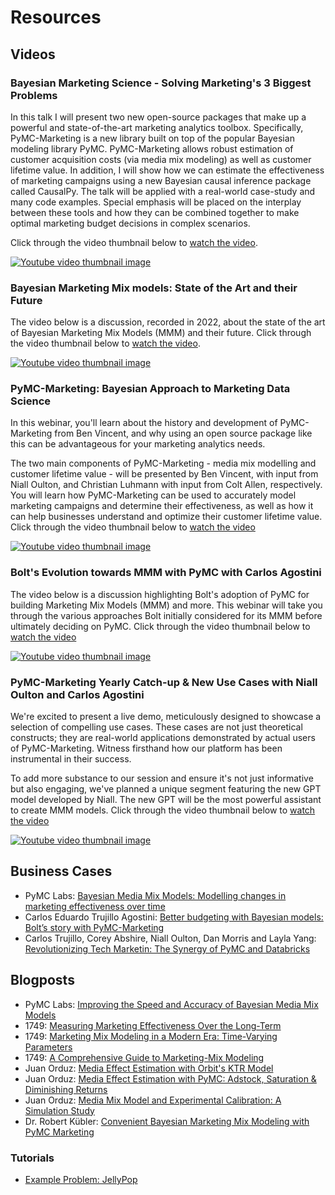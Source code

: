 # Resources

## Videos

### Bayesian Marketing Science - Solving Marketing's 3 Biggest Problems

In this talk I will present two new open-source packages that make up a powerful and state-of-the-art marketing analytics toolbox. Specifically, PyMC-Marketing is a new library built on top of the popular Bayesian modeling library PyMC. PyMC-Marketing allows robust estimation of customer acquisition costs (via media mix modeling) as well as customer lifetime value.
In addition, I will show how we can estimate the effectiveness of marketing campaigns using a new Bayesian causal inference package called CausalPy. The talk will be applied with a real-world case-study and many code examples. Special emphasis will be placed on the interplay between these tools and how they can be combined together to make optimal marketing budget decisions in complex scenarios.

Click through the video thumbnail below to [watch the video](https://www.youtube.com/watch?v=RY-M0tvN77s).

[![Youtube video thumbnail image](https://img.youtube.com/vi/RY-M0tvN77s/maxresdefault.jpg)](https://www.youtube.com/watch?v=RY-M0tvN77s)

### Bayesian Marketing Mix models: State of the Art and their Future
The video below is a discussion, recorded in 2022, about the state of the art of Bayesian Marketing Mix Models (MMM) and their future. Click through the video thumbnail below to [watch the video](https://www.youtube.com/watch?v=xVx91prC81g).

[![Youtube video thumbnail image](https://img.youtube.com/vi/xVx91prC81g/maxresdefault.jpg)](https://www.youtube.com/watch?v=xVx91prC81g)

### PyMC-Marketing: Bayesian Approach to Marketing Data Science

In this webinar, you'll learn about the history and development of PyMC-Marketing from Ben Vincent, and why using an open source package like this can be advantageous for your marketing analytics needs.

The two main components of PyMC-Marketing - media mix modelling and customer lifetime value - will be presented by Ben Vincent, with input from Niall Oulton, and Christian Luhmann with input from Colt Allen, respectively. You will learn how PyMC-Marketing can be used to accurately model marketing campaigns and determine their effectiveness, as well as how it can help businesses understand and optimize their customer lifetime value. Click through the video thumbnail below to [watch the video](https://youtu.be/7a_HL5BRB-s?si=fitQK_GrQcoSNWJq)

[![Youtube video thumbnail image](https://img.youtube.com/vi/7a_HL5BRB-s/maxresdefault.jpg)](https://youtu.be/7a_HL5BRB-s?si=fitQK_GrQcoSNWJq)

### Bolt's Evolution towards MMM with PyMC with Carlos Agostini
The video below is a discussion highlighting Bolt's adoption of PyMC for building Marketing Mix Models (MMM) and more. This webinar will take you through the various approaches Bolt initially considered for its MMM before ultimately deciding on PyMC. Click through the video thumbnail below to [watch the video](https://youtu.be/djXoPq60bRM?si=fitQK_GrQcoSNWJq)

[![Youtube video thumbnail image](https://img.youtube.com/vi/djXoPq60bRM/maxresdefault.jpg)](https://youtu.be/djXoPq60bRM?si=fitQK_GrQcoSNWJq)

### PyMC-Marketing Yearly Catch-up & New Use Cases with Niall Oulton and Carlos Agostini

We're excited to present a live demo, meticulously designed to showcase a selection of compelling use cases. These cases are not just theoretical constructs; they are real-world applications demonstrated by actual users of PyMC-Marketing. Witness firsthand how our platform has been instrumental in their success.

To add more substance to our session and ensure it's not just informative but also engaging, we've planned a unique segment featuring the new GPT model developed by Niall. The new GPT will be the most powerful assistant to create MMM models. Click through the video thumbnail below to [watch the video](https://youtu.be/ikCK76gq65Q?si=fitQK_GrQcoSNWJq)

[![Youtube video thumbnail image](https://img.youtube.com/vi/ikCK76gq65Q/maxresdefault.jpg)](https://youtu.be/ikCK76gq65Q?si=fitQK_GrQcoSNWJq)

## Business Cases

* PyMC Labs: [Bayesian Media Mix Models: Modelling changes in marketing effectiveness over time](https://www.pymc-labs.io/blog-posts/modelling-changes-marketing-effectiveness-over-time/)
* Carlos Eduardo Trujillo Agostini: [Better budgeting with Bayesian models: Bolt’s story with PyMC-Marketing](https://bolt.eu/en/blog/budgeting-with-bayesian-models-pymc-marketing/)
* Carlos Trujillo, Corey Abshire, Niall Oulton, Dan Morris and Layla Yang: [Revolutionizing Tech Marketin: The Synergy of PyMC and Databricks](https://www.databricks.com/blog/revolutionizing-tech-marketing)

## Blogposts

* PyMC Labs: [Improving the Speed and Accuracy of Bayesian Media Mix Models](https://www.pymc-labs.io/blog-posts/reducing-customer-acquisition-costs-how-we-helped-optimizing-hellofreshs-marketing-budget/)
* 1749: [Measuring Marketing Effectiveness Over the Long-Term](https://1749.io/resource-center/f/measuring-marketing-effectiveness-over-the-long-term)
* 1749: [Marketing Mix Modeling in a Modern Era: Time-Varying Parameters](https://1749.io/resource-center/f/marketing-mix-modeling-in-a-modern-era-time-varying-parameters)
* 1749: [A Comprehensive Guide to Marketing-Mix Modeling](https://1749.io/resource-center/f/a-comprehensive-guide-to-bayesian-marketing-mix-modeling)
* Juan Orduz: [Media Effect Estimation with Orbit's KTR Model](https://juanitorduz.github.io/orbit_mmm/)
* Juan Orduz: [Media Effect Estimation with PyMC: Adstock, Saturation & Diminishing Returns](https://juanitorduz.github.io/pymc_mmm/)
* Juan Orduz: [Media Mix Model and Experimental Calibration: A Simulation Study](https://juanitorduz.github.io/mmm_roas/)
* Dr. Robert Kübler: [Convenient Bayesian Marketing Mix Modeling with PyMC Marketing](https://towardsdatascience.com/convenient-bayesian-marketing-mix-modeling-with-pymc-marketing-8b02a9a9c4aa)

### Tutorials

- [Example Problem: JellyPop](https://github.com/PhilClarkPhD/mmm)

